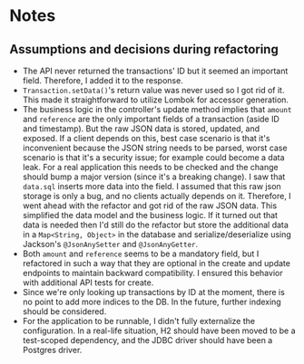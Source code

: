 # Notes

## Assumptions and decisions during refactoring

- The API never returned the transactions' ID but it seemed an important field. Therefore, I added it to the response.
- `Transaction.setData()`'s return value was never used so I got rid of it. This made it straightforward to utilize Lombok for accessor generation.
- The business logic in the controller's update method implies that `amount` and `reference` are the only important fields of a transaction (aside ID and timestamp).
  But the raw JSON data is stored, updated, and exposed. If a client depends on this, best case scenario is that it's inconvenient because the JSON string needs to
  be parsed, worst case scenario is that it's a security issue; for example could become a data leak. For a real application this needs to be checked and the change
  should bump a major version (since it's a breaking change). I saw that `data.sql` inserts more data into the field. I assumed that this raw json storage is only a bug,
  and no clients actually depends on it. Therefore, I went ahead with the refactor and got rid of the raw JSON data. This simplified the data model and the business logic.
  If it turned out that data is needed then I'd still do the refactor but store the additional data in a `Map<String, Object>` in the database and serialize/deserialize
  using Jackson's `@JsonAnySetter` and `@JsonAnyGetter`.
- Both `amount` and `reference` seems to be a mandatory field, but I refactored in such a way that they are optional in the create and update endpoints to maintain
  backward compatibility. I ensured this behavior with additional API tests for create.
- Since we're only looking up transactions by ID at the moment, there is no point to add more indices to the DB. In the future, further indexing should be considered.
- For the application to be runnable, I didn't fully externalize the configuration. In a real-life situation, H2 should have been moved to be a test-scoped
  dependency, and the JDBC driver should have been a Postgres driver.

